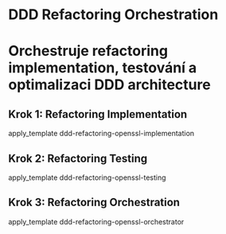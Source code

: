 # DDD Refactoring Orchestration
# Orchestruje refactoring implementation, testování a optimalizaci DDD architecture

## Krok 1: Refactoring Implementation
apply_template ddd-refactoring-openssl-implementation

## Krok 2: Refactoring Testing
apply_template ddd-refactoring-openssl-testing

## Krok 3: Refactoring Orchestration
apply_template ddd-refactoring-openssl-orchestrator
